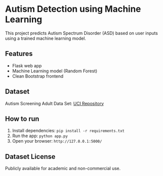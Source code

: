 # Autism Detection using Machine Learning

This project predicts Autism Spectrum Disorder (ASD) based on user inputs using a trained machine learning model.

## Features
- Flask web app
- Machine Learning model (Random Forest)
- Clean Bootstrap frontend

## Dataset
Autism Screening Adult Data Set: [UCI Repository](https://archive.ics.uci.edu/ml/datasets/Autism+Screening+Adult)

## How to run
1. Install dependencies: `pip install -r requirements.txt`
2. Run the app: `python app.py`
3. Open your browser: `http://127.0.0.1:5000/`

## Dataset License
Publicly available for academic and non-commercial use.
